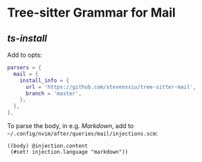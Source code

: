 # Tree-sitter Grammar for Mail
## *ts-install*
Add to opts:

```lua
parsers = {
  mail = {
    install_info = {
      url = 'https://github.com/stevenxxiu/tree-sitter-mail',
      branch = 'master',
    },
  },
},
```

To parse the body, in e.g. *Markdown*, add to `~/.config/nvim/after/queries/mail/injections.scm`:

```query
((body) @injection.content
 (#set! injection.language "markdown"))
```
